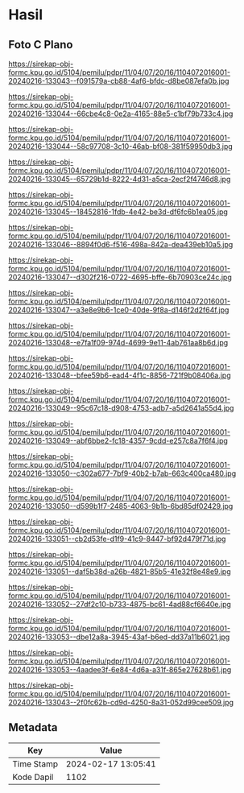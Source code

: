 # Hasil

## Foto C Plano

https://sirekap-obj-formc.kpu.go.id/5104/pemilu/pdpr/11/04/07/20/16/1104072016001-20240216-133043--f091579a-cb88-4af6-bfdc-d8be087efa0b.jpg

https://sirekap-obj-formc.kpu.go.id/5104/pemilu/pdpr/11/04/07/20/16/1104072016001-20240216-133044--66cbe4c8-0e2a-4165-88e5-c1bf79b733c4.jpg

https://sirekap-obj-formc.kpu.go.id/5104/pemilu/pdpr/11/04/07/20/16/1104072016001-20240216-133044--58c97708-3c10-46ab-bf08-381f59950db3.jpg

https://sirekap-obj-formc.kpu.go.id/5104/pemilu/pdpr/11/04/07/20/16/1104072016001-20240216-133045--65729b1d-8222-4d31-a5ca-2ecf2f4746d8.jpg

https://sirekap-obj-formc.kpu.go.id/5104/pemilu/pdpr/11/04/07/20/16/1104072016001-20240216-133045--18452816-1fdb-4e42-be3d-df6fc6b1ea05.jpg

https://sirekap-obj-formc.kpu.go.id/5104/pemilu/pdpr/11/04/07/20/16/1104072016001-20240216-133046--8894f0d6-f516-498a-842a-dea439eb10a5.jpg

https://sirekap-obj-formc.kpu.go.id/5104/pemilu/pdpr/11/04/07/20/16/1104072016001-20240216-133047--d302f216-0722-4695-bffe-6b70903ce24c.jpg

https://sirekap-obj-formc.kpu.go.id/5104/pemilu/pdpr/11/04/07/20/16/1104072016001-20240216-133047--a3e8e9b6-1ce0-40de-9f8a-d146f2d2f64f.jpg

https://sirekap-obj-formc.kpu.go.id/5104/pemilu/pdpr/11/04/07/20/16/1104072016001-20240216-133048--e7fa1f09-974d-4699-9e11-4ab761aa8b6d.jpg

https://sirekap-obj-formc.kpu.go.id/5104/pemilu/pdpr/11/04/07/20/16/1104072016001-20240216-133048--bfee59b6-ead4-4f1c-8856-721f9b08406a.jpg

https://sirekap-obj-formc.kpu.go.id/5104/pemilu/pdpr/11/04/07/20/16/1104072016001-20240216-133049--95c67c18-d908-4753-adb7-a5d2641a55d4.jpg

https://sirekap-obj-formc.kpu.go.id/5104/pemilu/pdpr/11/04/07/20/16/1104072016001-20240216-133049--abf6bbe2-fc18-4357-9cdd-e257c8a7f6f4.jpg

https://sirekap-obj-formc.kpu.go.id/5104/pemilu/pdpr/11/04/07/20/16/1104072016001-20240216-133050--c302a677-7bf9-40b2-b7ab-663c400ca480.jpg

https://sirekap-obj-formc.kpu.go.id/5104/pemilu/pdpr/11/04/07/20/16/1104072016001-20240216-133050--d599b1f7-2485-4063-9b1b-6bd85df02429.jpg

https://sirekap-obj-formc.kpu.go.id/5104/pemilu/pdpr/11/04/07/20/16/1104072016001-20240216-133051--cb2d53fe-d1f9-41c9-8447-bf92d479f71d.jpg

https://sirekap-obj-formc.kpu.go.id/5104/pemilu/pdpr/11/04/07/20/16/1104072016001-20240216-133051--daf5b38d-a26b-4821-85b5-41e32f8e48e9.jpg

https://sirekap-obj-formc.kpu.go.id/5104/pemilu/pdpr/11/04/07/20/16/1104072016001-20240216-133052--27df2c10-b733-4875-bc61-4ad88cf6640e.jpg

https://sirekap-obj-formc.kpu.go.id/5104/pemilu/pdpr/11/04/07/20/16/1104072016001-20240216-133053--dbe12a8a-3945-43af-b6ed-dd37a11b6021.jpg

https://sirekap-obj-formc.kpu.go.id/5104/pemilu/pdpr/11/04/07/20/16/1104072016001-20240216-133053--4aadee3f-6e84-4d6a-a31f-865e27628b61.jpg

https://sirekap-obj-formc.kpu.go.id/5104/pemilu/pdpr/11/04/07/20/16/1104072016001-20240216-133043--2f0fc62b-cd9d-4250-8a31-052d99cee509.jpg


## Metadata

| Key        | Value               |
| ---------- | ------------------- |
| Time Stamp | 2024-02-17 13:05:41 |
| Kode Dapil | 1102                |



